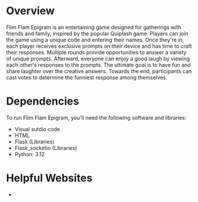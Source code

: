 # Overview
Flim Flam Epigram is an entertaining game designed for gatherings with friends and family, inspired by the popular Quiplash game. Players can join the game using a unique code and entering their names. Once they're in, each player receives exclusive prompts on their device and has time to craft their responses. Multiple rounds provide opportunities to answer a variety of unique prompts. Afterward, everyone can enjoy a good laugh by viewing each other's responses to the prompts. The ultimate goal is to have fun and share laughter over the creative answers. Towards the end, participants can cast votes to determine the funniest response among themselves.

# Dependencies
To run Flim Flam Epigram, you'll need the following software and libraries:
  *  Visual sutdio code
  *  HTML
  *  Flask (Libraries)
  *  Flask_socketio (Libraries)
  *  Python: 3.12

# Helpful Websites
* 
